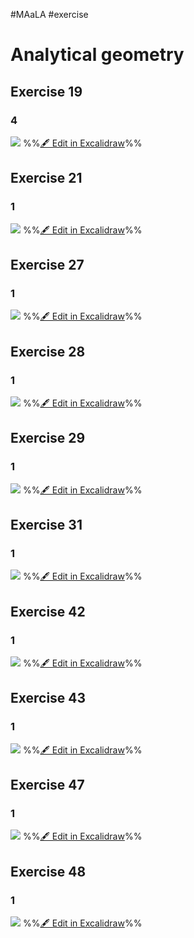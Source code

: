 #MAaLA #exercise 

# Analytical geometry
## Exercise 19
### 4
![](attachments/Exercise%2029.05.2024%2029.05.2024%2008_23_35.excalidraw.svg)
%%[🖋 Edit in Excalidraw](attachments/Exercise%2029.05.2024%2029.05.2024%2008_23_35.excalidraw.md)%%

## Exercise 21
### 1
![](attachments/Exercise%2029.05.2024%2029.05.2024%2008_25_10.excalidraw.svg)
%%[🖋 Edit in Excalidraw](attachments/Exercise%2029.05.2024%2029.05.2024%2008_25_10.excalidraw.md)%%

## Exercise 27
### 1
![](attachments/Exercise%2029.05.2024%2029.05.2024%2008_32_03.excalidraw.svg)
%%[🖋 Edit in Excalidraw](attachments/Exercise%2029.05.2024%2029.05.2024%2008_32_03.excalidraw.md)%%

## Exercise 28
### 1
![](attachments/Exercise%2029.05.2024%2029.05.2024%2008_33_51.excalidraw.svg)
%%[🖋 Edit in Excalidraw](attachments/Exercise%2029.05.2024%2029.05.2024%2008_33_51.excalidraw.md)%%

## Exercise 29
### 1
![](attachments/Exercise%2029.05.2024%2029.05.2024%2008_40_44.excalidraw.svg)
%%[🖋 Edit in Excalidraw](attachments/Exercise%2029.05.2024%2029.05.2024%2008_40_44.excalidraw.md)%%

## Exercise 31
### 1
![](attachments/Exercise%2029.05.2024%2029.05.2024%2008_50_04.excalidraw.svg)
%%[🖋 Edit in Excalidraw](attachments/Exercise%2029.05.2024%2029.05.2024%2008_50_04.excalidraw.md)%%

## Exercise 42
### 1
![](attachments/Exercise%2029.05.2024%2029.05.2024%2009_00_05.excalidraw.svg)
%%[🖋 Edit in Excalidraw](attachments/Exercise%2029.05.2024%2029.05.2024%2009_00_05.excalidraw.md)%%

## Exercise 43
### 1
![](attachments/Exercise%2029.05.2024%2029.05.2024%2009_03_19.excalidraw.svg)
%%[🖋 Edit in Excalidraw](attachments/Exercise%2029.05.2024%2029.05.2024%2009_03_19.excalidraw.md)%%

## Exercise 47
### 1
![](attachments/Exercise%2029.05.2024%2029.05.2024%2009_08_42.excalidraw.svg)
%%[🖋 Edit in Excalidraw](attachments/Exercise%2029.05.2024%2029.05.2024%2009_08_42.excalidraw.md)%%

## Exercise 48
### 1
![](attachments/Exercise%2029.05.2024%2029.05.2024%2009_13_03.excalidraw.svg)
%%[🖋 Edit in Excalidraw](attachments/Exercise%2029.05.2024%2029.05.2024%2009_13_03.excalidraw.md)%%